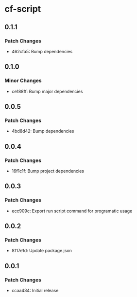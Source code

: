 # cf-script

## 0.1.1

### Patch Changes

- 462cfa5: Bump dependencies

## 0.1.0

### Minor Changes

- ce188ff: Bump major dependencies

## 0.0.5

### Patch Changes

- 4bd8d42: Bump dependencies

## 0.0.4

### Patch Changes

- 16f1c1f: Bump project dependencies

## 0.0.3

### Patch Changes

- ecc909c: Export run script command for programatic usage

## 0.0.2

### Patch Changes

- 8117e1d: Update package.json

## 0.0.1

### Patch Changes

- ccaa434: Initial release
